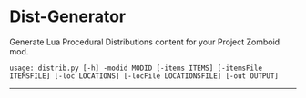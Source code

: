 # Dist-Generator
Generate Lua Procedural Distributions content for your Project Zomboid mod.



`usage: distrib.py [-h] -modid MODID [-items ITEMS] [-itemsFile ITEMSFILE] [-loc LOCATIONS]
                  [-locFile LOCATIONSFILE] [-out OUTPUT]`

-----

